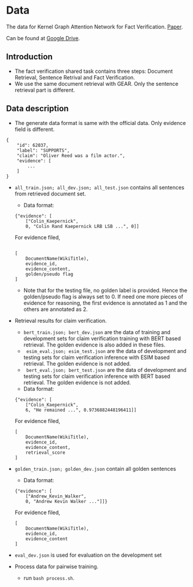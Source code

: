 # Data
The data for Kernel Graph Attention Network for Fact Verification. [Paper](https://arxiv.org/pdf/1910.09796.pdf).

Can be found at [Google Drive](https://drive.google.com/open?id=1cv9dfYN_dF8GyILFbON6IUB-iU3nsNLp).


## Introduction
* The fact verification shared task contains three steps: Document Retrieval, Sentence Retrival and Fact Verification.
* We use the same document retrieval with GEAR. Only the sentence retrieval part is different.


## Data description
* The generate data format is same with the official data. Only evidence field is different.
```
{
    "id": 62037,
    "label": "SUPPORTS",
    "claim": "Oliver Reed was a film actor.",
    "evidence": [
        ...
    ]
}
```
* ``all_train.json; all_dev.json; all_test.json`` contains all sentences from retrieved document set.
	* Data format:
	```
	{"evidence": [
		["Colin_Kaepernick", 
		0, "Colin Rand Kaepernick LRB LSB ...", 0]]
	```
	For evidence filed,
	```
	 
	[
		DocumentName(WikiTitle),
		evidence_id,
		evidence_content,
		golden/pseudo flag
	]
	```
	
	* Note that for the testing file, no golden label is provided. Hence the golden/pseudo flag is always set to 0. If need one more pieces of evidence for reasoning, the first evidence is annotated as 1 and the others are annotated as 2.
	
* Retrieval results for claim verification.
	* ``bert_train.json; bert_dev.json`` are the data of training and development sets for claim verification training with BERT based retrieval. The golden evidence is also added in these files. 
	* `` esim_eval.json; esim_test.json`` are the data of development and testing sets for claim verification inference with ESIM based retrieval. The golden evidence is not added. 
	* `` bert_eval.json; bert_test.json`` are the data of development and testing sets for claim verification inference with BERT based retrieval. The golden evidence is not added. 
	* Data format:
	```
	{"evidence": [
		["Colin_Kaepernick", 
		6, "He remained ...", 0.9736882448196411]]
	```
	For evidence filed, 
	```
	[
		DocumentName(WikiTitle),
		evidence_id,
		evidence_content,
		retrieval_score
	]
	```
* ``golden_train.json; golden_dev.json`` contain all golden sentences
	* Data format:
	```
	{"evidence": [
		["Andrew_Kevin_Walker", 
		0, "Andrew Kevin Walker ..."]]}
	```
	For evidence filed,
	```
	[
		DocumentName(WikiTitle),
		evidence_id,
		evidence_content
	]
	```
* ``eval_dev.json`` is used for evaluation on the development set
* Process data for pairwise training.
	* run ``bash process.sh``.
